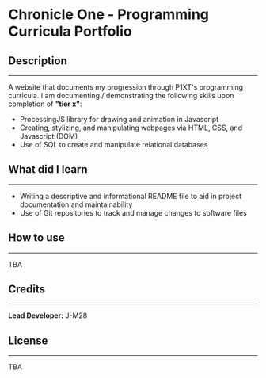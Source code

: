 # Chronicle One - Programming Curricula Portfolio

## Description
---
A website that documents my progression through P1XT's programming curricula. I am documenting / demonstrating the following skills upon completion of __"tier x"__:

* ProcessingJS library for drawing and animation in Javascript
* Creating, stylizing, and manipulating webpages via HTML, CSS, and Javascript (DOM)
* Use of SQL to create and manipulate relational databases

## What did I learn
---
* Writing a descriptive and informational README file to aid in project documentation and maintainability
* Use of Git repositories to track and manage changes to software files


## How to use
---
TBA
## Credits
---
__Lead Developer:__ J-M28 

## License
---
TBA 